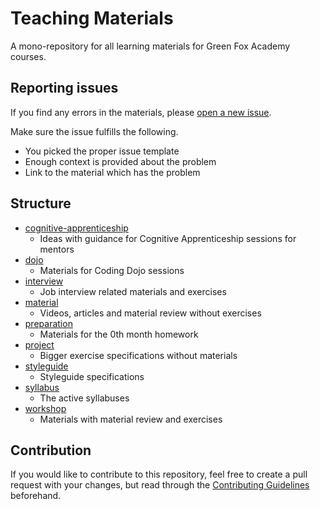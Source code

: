 # Teaching Materials

A mono-repository for all learning materials for Green Fox Academy courses.

## Reporting issues

If you find any errors in the materials, please [open a new issue](https://github.com/green-fox-academy/teaching-materials/issues/new/choose).

Make sure the issue fulfills the following.

- You picked the proper issue template
- Enough context is provided about the problem
- Link to the material which has the problem

## Structure

- [cognitive-apprenticeship](cognitive-apprenticeship)
  - Ideas with guidance for Cognitive Apprenticeship sessions for mentors
- [dojo](dojo)
  - Materials for Coding Dojo sessions
- [interview](interview)
  - Job interview related materials and exercises
- [material](material)
  - Videos, articles and material review without exercises
- [preparation](preparation)
  - Materials for the 0th month homework
- [project](project)
  - Bigger exercise specifications without materials
- [styleguide](styleguide)
  - Styleguide specifications
- [syllabus](syllabus)
  - The active syllabuses
- [workshop](workshop)
  - Materials with material review and exercises

## Contribution

If you would like to contribute to this repository, feel free to create a pull
request with your changes, but read through the [Contributing Guidelines](CONTRIBUTING.md)
beforehand.
